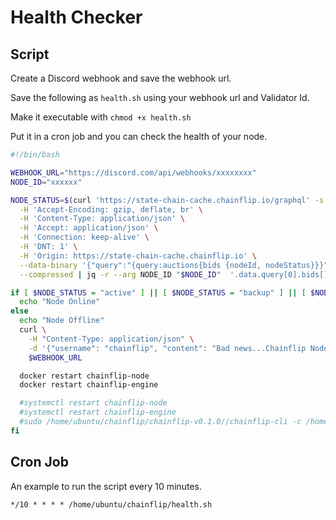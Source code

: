 # Health Checker

## Script

Create a Discord webhook and save the webhook url.

Save the following as `health.sh` using your webhook url and Validator Id.

Make it executable with `chmod +x health.sh`

Put it in a cron job and you can check the health of your node.

```bash
#!/bin/bash

WEBHOOK_URL="https://discord.com/api/webhooks/xxxxxxxx"
NODE_ID="xxxxxx"

NODE_STATUS=$(curl 'https://state-chain-cache.chainflip.io/graphql' -s \
  -H 'Accept-Encoding: gzip, deflate, br' \
  -H 'Content-Type: application/json' \
  -H 'Accept: application/json' \
  -H 'Connection: keep-alive' \
  -H 'DNT: 1' \
  -H 'Origin: https://state-chain-cache.chainflip.io' \
  --data-binary '{"query":"{query:auctions{bids {nodeId, nodeStatus}}}"}' \
  --compressed | jq -r --arg NODE_ID "$NODE_ID"  '.data.query[0].bids[] | select(.nodeId==$NODE_ID) | .nodeStatus')

if [ $NODE_STATUS = "active" ] || [ $NODE_STATUS = "backup" ] || [ $NODE_STATUS = "online" ]; then
  echo "Node Online"
else
  echo "Node Offline"
  curl \
    -H "Content-Type: application/json" \
    -d '{"username": "chainflip", "content": "Bad news...Chainflip Node '"$NODE_ID"' is offline!"}' \
    $WEBHOOK_URL

  docker restart chainflip-node
  docker restart chainflip-engine

  #systemctl restart chainflip-node
  #systemctl restart chainflip-engine
  #sudo /home/ubuntu/chainflip/chainflip-v0.1.0//chainflip-cli -c /home/ubuntu/chainflip/chainflip-v0.1.0/config/Default.toml rotate
fi
```

## Cron Job

An example to run the script every 10 minutes.

```
*/10 * * * * /home/ubuntu/chainflip/health.sh
```
